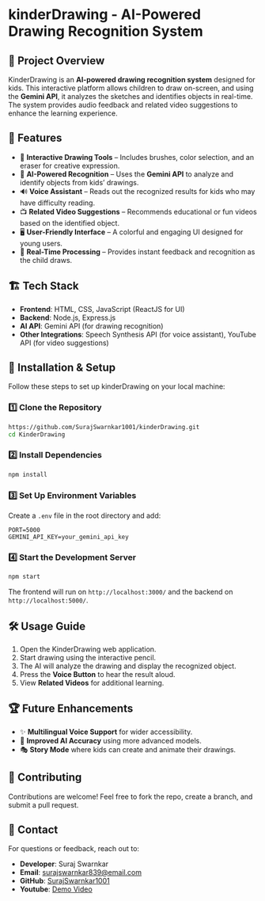 # kinderDrawing - AI-Powered Drawing Recognition System

## 📌 Project Overview

KinderDrawing is an **AI-powered drawing recognition system** designed for kids. This interactive platform allows children to draw on-screen, and using the **Gemini API**, it analyzes the sketches and identifies objects in real-time. The system provides audio feedback and related video suggestions to enhance the learning experience.

## 🎯 Features

- 🎨 **Interactive Drawing Tools** – Includes brushes, color selection, and an eraser for creative expression.
- 🧠 **AI-Powered Recognition** – Uses the **Gemini API** to analyze and identify objects from kids’ drawings.
- 🔊 **Voice Assistant** – Reads out the recognized results for kids who may have difficulty reading.
- 📺 **Related Video Suggestions** – Recommends educational or fun videos based on the identified object.
- 🖥 **User-Friendly Interface** – A colorful and engaging UI designed for young users.
- 🚀 **Real-Time Processing** – Provides instant feedback and recognition as the child draws.

## 🏗️ Tech Stack

- **Frontend**: HTML, CSS, JavaScript (ReactJS for UI)
- **Backend**: Node.js, Express.js
- **AI API**: Gemini API (for drawing recognition)
- **Other Integrations**: Speech Synthesis API (for voice assistant), YouTube API (for video suggestions)

## 🚀 Installation & Setup

Follow these steps to set up kinderDrawing on your local machine:

### 1️⃣ Clone the Repository

```sh
https://github.com/SurajSwarnkar1001/kinderDrawing.git
cd KinderDrawing
```

### 2️⃣ Install Dependencies

```sh
npm install
```

### 3️⃣ Set Up Environment Variables

Create a `.env` file in the root directory and add:

```
PORT=5000
GEMINI_API_KEY=your_gemini_api_key
```

### 4️⃣ Start the Development Server

```sh
npm start
```

The frontend will run on `http://localhost:3000/` and the backend on `http://localhost:5000/`.

## 🛠️ Usage Guide

1. Open the KinderDrawing web application.
2. Start drawing using the interactive pencil.
3. The AI will analyze the drawing and display the recognized object.
4. Press the **Voice Button** to hear the result aloud.
5. View **Related Videos** for additional learning.

## 🏆 Future Enhancements

- ✨ **Multilingual Voice Support** for wider accessibility.
- 🤖 **Improved AI Accuracy** using more advanced models.
- 🎭 **Story Mode** where kids can create and animate their drawings.

## 🤝 Contributing

Contributions are welcome! Feel free to fork the repo, create a branch, and submit a pull request.

## 📧 Contact

For questions or feedback, reach out to:

- **Developer**: Suraj Swarnkar
- **Email**: [surajswarnkar839@email.com](mailto\:surajswarnkar839@email.com)
- **GitHub**: [SurajSwarnkar1001](https://github.com/SurajSwarnkar1001)
- **Youtube**: [Demo Video](https://www.youtube.com/watch?v=dS6-UaxeM5U&list=LL)















